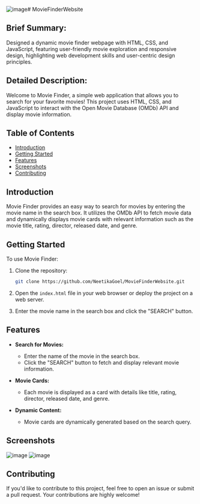 ![image](https://github.com/user-attachments/assets/c29f7a90-1e4e-4a88-bbc8-0168fece4280)# MovieFinderWebsite

## Brief Summary:
Designed a dynamic movie finder webpage with HTML, CSS, and JavaScript, featuring user-friendly movie exploration and responsive design, highlighting web development skills and user-centric design principles.

## Detailed Description:
Welcome to Movie Finder, a simple web application that allows you to search for your favorite movies! This project uses HTML, CSS, and JavaScript to interact with the Open Movie Database (OMDb) API and display movie information.

## Table of Contents
- [Introduction](#introduction)
- [Getting Started](#getting-started)
- [Features](#features)
- [Screenshots](#screenshots)
- [Contributing](#contributing)

## Introduction

Movie Finder provides an easy way to search for movies by entering the movie name in the search box. It utilizes the OMDb API to fetch movie data and dynamically displays movie cards with relevant information such as the movie title, rating, director, released date, and genre.

## Getting Started

To use Movie Finder:

1. Clone the repository:

   ```bash
   git clone https://github.com/NeetikaGoel/MovieFinderWebsite.git
   ```

2. Open the `index.html` file in your web browser or deploy the project on a web server.

3. Enter the movie name in the search box and click the "SEARCH" button.

## Features

- **Search for Movies:**
  - Enter the name of the movie in the search box.
  - Click the "SEARCH" button to fetch and display relevant movie information.

- **Movie Cards:**
  - Each movie is displayed as a card with details like title, rating, director, released date, and genre.

- **Dynamic Content:**
  - Movie cards are dynamically generated based on the search query.

## Screenshots

![image](https://github.com/user-attachments/assets/6d4e5483-c6c4-40c2-a372-5da48e0bb85d)
![image](https://github.com/user-attachments/assets/f69e2c1f-01ad-44d4-bfe1-a8635704eafd)



## Contributing

If you'd like to contribute to this project, feel free to open an issue or submit a pull request. Your contributions are highly welcome!
